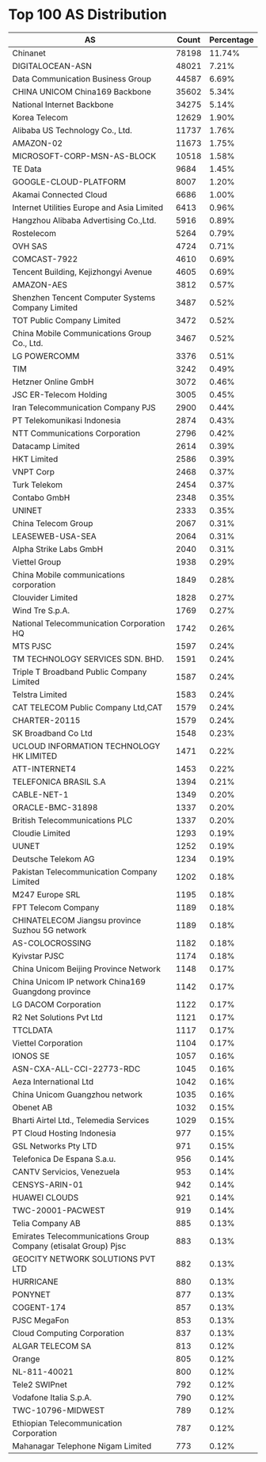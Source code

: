 # Top 100 AS Distribution
| AS | Count | Percentage |
|----|----|----|
| Chinanet | 78198 | 11.74% |
| DIGITALOCEAN-ASN | 48021 | 7.21% |
| Data Communication Business Group | 44587 | 6.69% |
| CHINA UNICOM China169 Backbone | 35602 | 5.34% |
| National Internet Backbone | 34275 | 5.14% |
| Korea Telecom | 12629 | 1.90% |
| Alibaba US Technology Co., Ltd. | 11737 | 1.76% |
| AMAZON-02 | 11673 | 1.75% |
| MICROSOFT-CORP-MSN-AS-BLOCK | 10518 | 1.58% |
| TE Data | 9684 | 1.45% |
| GOOGLE-CLOUD-PLATFORM | 8007 | 1.20% |
| Akamai Connected Cloud | 6686 | 1.00% |
| Internet Utilities Europe and Asia Limited | 6413 | 0.96% |
| Hangzhou Alibaba Advertising Co.,Ltd. | 5916 | 0.89% |
| Rostelecom | 5264 | 0.79% |
| OVH SAS | 4724 | 0.71% |
| COMCAST-7922 | 4610 | 0.69% |
| Tencent Building, Kejizhongyi Avenue | 4605 | 0.69% |
| AMAZON-AES | 3812 | 0.57% |
| Shenzhen Tencent Computer Systems Company Limited | 3487 | 0.52% |
| TOT Public Company Limited | 3472 | 0.52% |
| China Mobile Communications Group Co., Ltd. | 3467 | 0.52% |
| LG POWERCOMM | 3376 | 0.51% |
| TIM | 3242 | 0.49% |
| Hetzner Online GmbH | 3072 | 0.46% |
| JSC ER-Telecom Holding | 3005 | 0.45% |
| Iran Telecommunication Company PJS | 2900 | 0.44% |
| PT Telekomunikasi Indonesia | 2874 | 0.43% |
| NTT Communications Corporation | 2796 | 0.42% |
| Datacamp Limited | 2614 | 0.39% |
| HKT Limited | 2586 | 0.39% |
| VNPT Corp | 2468 | 0.37% |
| Turk Telekom | 2454 | 0.37% |
| Contabo GmbH | 2348 | 0.35% |
| UNINET | 2333 | 0.35% |
| China Telecom Group | 2067 | 0.31% |
| LEASEWEB-USA-SEA | 2064 | 0.31% |
| Alpha Strike Labs GmbH | 2040 | 0.31% |
| Viettel Group | 1938 | 0.29% |
| China Mobile communications corporation | 1849 | 0.28% |
| Clouvider Limited | 1828 | 0.27% |
| Wind Tre S.p.A. | 1769 | 0.27% |
| National Telecommunication Corporation HQ | 1742 | 0.26% |
| MTS PJSC | 1597 | 0.24% |
| TM TECHNOLOGY SERVICES SDN. BHD. | 1591 | 0.24% |
| Triple T Broadband Public Company Limited | 1587 | 0.24% |
| Telstra Limited | 1583 | 0.24% |
| CAT TELECOM Public Company Ltd,CAT | 1579 | 0.24% |
| CHARTER-20115 | 1579 | 0.24% |
| SK Broadband Co Ltd | 1548 | 0.23% |
| UCLOUD INFORMATION TECHNOLOGY HK LIMITED | 1471 | 0.22% |
| ATT-INTERNET4 | 1453 | 0.22% |
| TELEFONICA BRASIL S.A | 1394 | 0.21% |
| CABLE-NET-1 | 1349 | 0.20% |
| ORACLE-BMC-31898 | 1337 | 0.20% |
| British Telecommunications PLC | 1337 | 0.20% |
| Cloudie Limited | 1293 | 0.19% |
| UUNET | 1252 | 0.19% |
| Deutsche Telekom AG | 1234 | 0.19% |
| Pakistan Telecommunication Company Limited | 1202 | 0.18% |
| M247 Europe SRL | 1195 | 0.18% |
| FPT Telecom Company | 1189 | 0.18% |
| CHINATELECOM Jiangsu province Suzhou 5G network | 1189 | 0.18% |
| AS-COLOCROSSING | 1182 | 0.18% |
| Kyivstar PJSC | 1174 | 0.18% |
| China Unicom Beijing Province Network | 1148 | 0.17% |
| China Unicom IP network China169 Guangdong province | 1142 | 0.17% |
| LG DACOM Corporation | 1122 | 0.17% |
| R2 Net Solutions Pvt Ltd | 1121 | 0.17% |
| TTCLDATA | 1117 | 0.17% |
| Viettel Corporation | 1104 | 0.17% |
| IONOS SE | 1057 | 0.16% |
| ASN-CXA-ALL-CCI-22773-RDC | 1045 | 0.16% |
| Aeza International Ltd | 1042 | 0.16% |
| China Unicom Guangzhou network | 1035 | 0.16% |
| Obenet AB | 1032 | 0.15% |
| Bharti Airtel Ltd., Telemedia Services | 1029 | 0.15% |
| PT Cloud Hosting Indonesia | 977 | 0.15% |
| GSL Networks Pty LTD | 971 | 0.15% |
| Telefonica De Espana S.a.u. | 956 | 0.14% |
| CANTV Servicios, Venezuela | 953 | 0.14% |
| CENSYS-ARIN-01 | 942 | 0.14% |
| HUAWEI CLOUDS | 921 | 0.14% |
| TWC-20001-PACWEST | 919 | 0.14% |
| Telia Company AB | 885 | 0.13% |
| Emirates Telecommunications Group Company (etisalat Group) Pjsc | 883 | 0.13% |
| GEOCITY NETWORK SOLUTIONS PVT LTD | 882 | 0.13% |
| HURRICANE | 880 | 0.13% |
| PONYNET | 877 | 0.13% |
| COGENT-174 | 857 | 0.13% |
| PJSC MegaFon | 853 | 0.13% |
| Cloud Computing Corporation | 837 | 0.13% |
| ALGAR TELECOM SA | 813 | 0.12% |
| Orange | 805 | 0.12% |
| NL-811-40021 | 800 | 0.12% |
| Tele2 SWIPnet | 792 | 0.12% |
| Vodafone Italia S.p.A. | 790 | 0.12% |
| TWC-10796-MIDWEST | 789 | 0.12% |
| Ethiopian Telecommunication Corporation | 787 | 0.12% |
| Mahanagar Telephone Nigam Limited | 773 | 0.12% |
